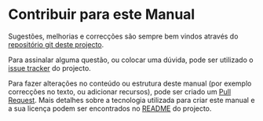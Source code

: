 # Contribuir para este Manual

Sugestões, melhorias e correcções são sempre bem vindos através do [repositório git deste projecto](https://github.com/byteroad/ogcapi-admin/). 

Para assinalar alguma questão, ou colocar uma dúvida, pode ser utilizado o [issue tracker](https://github.com/byteroad/ogcapi-admin/issues) do projecto.

Para fazer alterações no conteúdo ou estrutura deste manual (por exemplo correcções no texto, ou adicionar recursos), pode ser criado um [Pull Request](https://github.com/byteroad/ogcapi-admin/pulls). Mais detalhes sobre a tecnologia utilizada para criar este manual e a sua licença podem ser encontrados no [README](https://github.com/byteroad/ogcapi-admin/blob/master/README.md) do projecto.